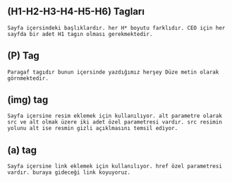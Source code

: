 ## (H1-H2-H3-H4-H5-H6) Tagları
    Sayfa içersindeki başlıklardır. her H* boyutu farklıdır. CEO için her sayfda bir adet H1 tagın olması gerekmektedir.
## (P) Tag
    Paragaf tagıdır bunun içersinde yazdığımız herşey Düze metin olarak görnmektedir.

## (img) tag

    Sayfa içersine resim eklemek için kullanılıyor. alt parametre olarak src ve alt olmak üzere iki adet özel parametresi vardır. src resimin yolunu alt ise resmin gizli açıklmasını temsil ediyor.

## (a) tag

    Sayfa içersine link eklemek için kullanılıyor. href özel parametresi vardır. buraya gideceği link koyuyoruz.
